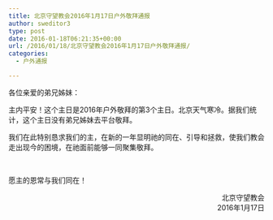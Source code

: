 ```yaml
---
title: 北京守望教会2016年1月17日户外敬拜通报
author: sweditor3
type: post
date: 2016-01-18T06:21:35+00:00
url: /2016/01/18/北京守望教会2016年1月17日户外敬拜通报/
categories:
  - 户外通报

---
```

各位亲爱的弟兄姊妹： 

主内平安！这个主日是2016年户外敬拜的第3个主日。北京天气寒冷。据我们统计，这个主日没有弟兄姊妹去平台敬拜。 

我们在此特别恳求我们的主，在新的一年显明祂的同在、引导和拯救，使我们教会走出现今的困境，在祂面前能够一同聚集敬拜。
	  
&nbsp;
	  
愿主的恩常与我们同在！&nbsp; 

<p style="text-align: right;">
  北京守望教会<br /> 2016年1月17日
</p>